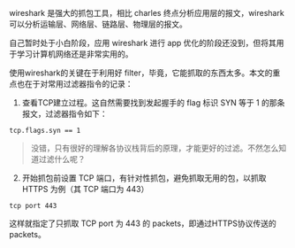 wireshark 是强大的抓包工具，相比 charles 终点分析应用层的报文，wireshark 可以分析运输层、网络层、链路层、物理层的报文。   

自己暂时处于小白阶段，应用 wireshark 进行 app 优化的阶段还没到，但将其用于学习计算机网络还是非常实用的。   

使用wireshark的关键在于利用好 filter，毕竟，它能抓取的东西太多。本文的重点也在于对常用过滤器指令的记录：   

1. 查看TCP建立过程。这自然需要找到发起握手的 flag 标识 SYN 等于 1 的那条报文，过滤器指令如下：   

```
tcp.flags.syn == 1
```

> 没错，只有很好的理解各协议栈背后的原理，才能更好的过滤。不然怎么知道过滤什么呢？   

2. 开始抓包前设置 TCP 端口，有针对性抓包，避免抓取无用的包，以抓取 HTTPS 为例（其 TCP 端口为 443）   
```
tcp port 443
```

这样就指定了只抓取 TCP port 为 443 的 packets，即通过HTTPS协议传送的 packets。   
